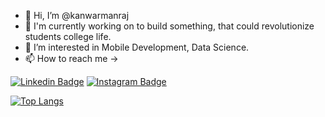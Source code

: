 - 👋 Hi, I’m @kanwarmanraj
- 🌱 I'm currently working on to build something, that could revolutionize students college life.
- 👀 I’m interested in Mobile Development, Data Science.
- 📫 How to reach me -> 

[![Linkedin Badge](https://img.shields.io/badge/-kanwarmanraj-blue?style=flat-square&logo=Linkedin&logoColor=white&link=https://www.linkedin.com/in/kanwarmanraj/)](https://www.linkedin.com/in/kanwarmanraj/)
[![Instagram Badge](https://img.shields.io/badge/-kanwar_manraj-purple?style=flat-square&logo=instagram&logoColor=white&link=https://instagram.com/kanwar_manraj/)](https://instagram.com/kanna6501)

[![Top Langs](https://github-readme-stats.vercel.app/api/top-langs/?username=kanwarmanraj)](https://github.com/anuraghazra/github-readme-stats)

<!---
kanwarmanraj/kanwarmanraj is a ✨ special ✨ repository because its `README.md` (this file) appears on your GitHub profile.
You can click the Preview link to take a look at your changes.
--->
